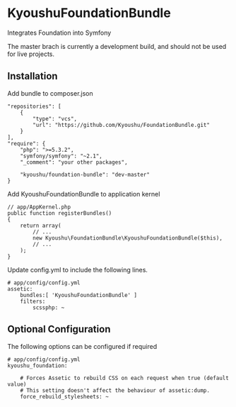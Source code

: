 # KyoushuFoundationBundle

Integrates Foundation into Symfony

The master brach is currently a development build, and should not be used for live projects.

## Installation

Add bundle to composer.json

    "repositories": [
        {
            "type": "vcs",
            "url": "https://github.com/Kyoushu/FoundationBundle.git"
        }
    ],
    "require": {
        "php": ">=5.3.2",
        "symfony/symfony": "~2.1",
        "_comment": "your other packages",
    
        "kyoushu/foundation-bundle": "dev-master"
    }

Add KyoushuFoundationBundle to application kernel

    // app/AppKernel.php
    public function registerBundles()
    {
        return array(
            // ...
            new Kyoushu\FoundationBundle\KyoushuFoundationBundle($this),
            // ...
        );
    }

Update config.yml to include the following lines.

    # app/config/config.yml
    assetic:
        bundles:[ 'KyoushuFoundationBundle' ]
        filters:
            scssphp: ~

## Optional Configuration

The following options can be configured if required

    # app/config/config.yml
    kyoushu_foundation:
    
        # Forces Assetic to rebuild CSS on each request when true (default value)
        # This setting doesn't affect the behaviour of assetic:dump.
        force_rebuild_stylesheets: ~